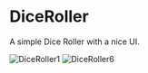 # DiceRoller
A simple Dice Roller with a nice UI.

![DiceRoller1](https://github.com/Almoatasam/DiceRoller/assets/148493069/c9664281-4cfc-41bc-8b2a-84871e2a325b) ![DiceRoller6](https://github.com/Almoatasam/DiceRoller/assets/148493069/04b7ba97-c51f-4bd3-99b4-ffbba15dc467)
